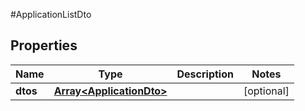 #ApplicationListDto

## Properties
Name | Type | Description | Notes
------------ | ------------- | ------------- | -------------
**dtos** | [**Array&lt;ApplicationDto&gt;**](ApplicationDto.md) |  | [optional] 


